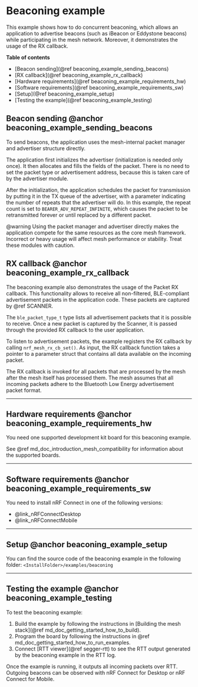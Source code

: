 # Beaconing example

This example shows how to do concurrent beaconing, which allows an application to
advertise beacons (such as iBeacon or Eddystone beacons) while participating
in the mesh network. Moreover, it demonstrates the usage of the RX callback.

**Table of contents**
- [Beacon sending](@ref beaconing_example_sending_beacons)
- [RX callback](@ref beaconing_example_rx_callback)
- [Hardware requirements](@ref beaconing_example_requirements_hw)
- [Software requirements](@ref beaconing_example_requirements_sw)
- [Setup](@ref beaconing_example_setup)
- [Testing the example](@ref beaconing_example_testing)

## Beacon sending @anchor beaconing_example_sending_beacons

To send beacons, the application uses the mesh-internal packet manager and
advertiser structure directly.

The application first initializes the advertiser (initialization is needed only once).
It then allocates and fills the fields of the packet. There is no need to set
the packet type or advertisement address, because this is
taken care of by the advertiser module.

After the initialization, the application schedules the packet
for transmission by putting it in the TX queue of the advertiser, with a parameter
indicating the number of repeats that the advertiser will do. In this example,
the repeat count is set to `BEARER_ADV_REPEAT_INFINITE`, which causes the packet to
be retransmitted forever or until replaced by a different packet.

@warning
Using the packet manager and advertiser directly makes the
application compete for the same resources as the core mesh framework. Incorrect or
heavy usage will affect mesh performance or stability. Treat these modules
with caution.

## RX callback @anchor beaconing_example_rx_callback

The beaconing example also demonstrates the usage of the Packet RX
callback. This functionality allows to receive  all non-filtered,
BLE-compliant advertisement packets in the application code.
These packets are captured by @ref SCANNER.

The `ble_packet_type_t` type lists all advertisement packets that it is possible
to receive. Once a new packet is captured by the Scanner, it is passed through the provided
RX callback to the user application.

To listen to advertisement packets, the example registers the RX callback by calling
`nrf_mesh_rx_cb_set()`. As input, the RX callback function takes a pointer to a parameter struct
that contains all data available on the incoming packet.

The RX callback is invoked for all packets that are processed by the mesh after the mesh
itself has processed them. The mesh assumes that all incoming packets adhere to the
Bluetooth Low Energy advertisement packet format.

---

## Hardware requirements @anchor beaconing_example_requirements_hw

You need one supported development kit board for this beaconing example.

See @ref md_doc_introduction_mesh_compatibility for information about
the supported boards.

---

## Software requirements @anchor beaconing_example_requirements_sw

You need to install nRF Connect in one of the following versions:
- @link_nRFConnectDesktop
- @link_nRFConnectMobile


---

## Setup @anchor beaconing_example_setup

You can find the source code of the beaconing example in the following folder: `<InstallFolder>/examples/beaconing`

---

## Testing the example @anchor beaconing_example_testing

To test the beaconing example:
1. Build the example by following the instructions in [Building the mesh stack](@ref md_doc_getting_started_how_to_build).
2. Program the board by following the instructions in @ref md_doc_getting_started_how_to_run_examples.
3. Connect [RTT viewer](@ref segger-rtt) to see the RTT output generated by the beaconing example in the RTT log.

Once the example is running, it outputs all incoming packets over RTT. Outgoing
beacons can be observed with nRF Connect for Desktop or nRF Connect for Mobile.